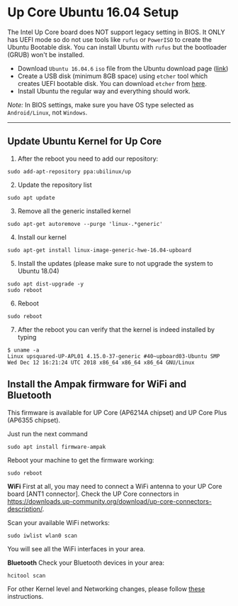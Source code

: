 # Up Core Ubuntu 16.04 Setup

The Intel Up Core board does NOT support legacy setting in BIOS. It ONLY has UEFI mode so do not use tools like `rufus` or `PowerISO` to create the Ubuntu Bootable disk. You can install Ubuntu with `rufus` but the bootloader (GRUB) won't be installed.


- Download `Ubuntu 16.04.6` `iso` file from the Ubuntu download page ([link](http://releases.ubuntu.com/16.04/ubuntu-16.04.6-desktop-amd64.iso))
- Create a USB disk (minimum 8GB space) using `etcher` tool which creates UEFI bootable disk. You can download `etcher` from [here](https://etcher.io).
- Install Ubuntu the regular way and everything should work.

*Note:* In BIOS settings, make sure you have OS type selected as `Android/Linux`, not `Windows`.

***

## Update Ubuntu Kernel for Up Core

1. After the reboot you need to add our repository:
```
sudo add-apt-repository ppa:ubilinux/up
```

2. Update the repository list
```
sudo apt update
```

3. Remove all the generic installed kernel
```
sudo apt-get autoremove --purge 'linux-.*generic'
```

4. Install our kernel
```
sudo apt-get install linux-image-generic-hwe-16.04-upboard
```

5. Install the updates (please make sure to not upgrade the system to Ubuntu 18.04)
```
sudo apt dist-upgrade -y
sudo reboot
```

6. Reboot
```
sudo reboot
```

7. After the reboot you can verify that the kernel is indeed installed by typing
```
$ uname -a
Linux upsquared-UP-APL01 4.15.0-37-generic #40~upboard03-Ubuntu SMP Wed Dec 12 16:21:24 UTC 2018 x86_64 x86_64 x86_64 GNU/Linux
```

## Install the Ampak firmware for WiFi and Bluetooth
This firmware is available for UP Core (AP6214A chipset) and UP Core Plus (AP6355 chipset).

Just run the next command
```
sudo apt install firmware-ampak
```

Reboot your machine to get the firmware working:
```
sudo reboot
```

**WiFi**
First at all, you may need to connect a WiFi antenna to your UP Core board [ANT1 connector].
Check the UP Core connectors in https://downloads.up-community.org/download/up-core-connectors-description/.

Scan your available WiFi networks:
```
sudo iwlist wlan0 scan
```
You will see all the WiFi interfaces in your area.

**Bluetooth**
Check your Bluetooth devices in your area:
```
hcitool scan
```


For other Kernel level and Networking changes, please follow [these](https://wiki.up-community.org/Ubuntu) instructions.
